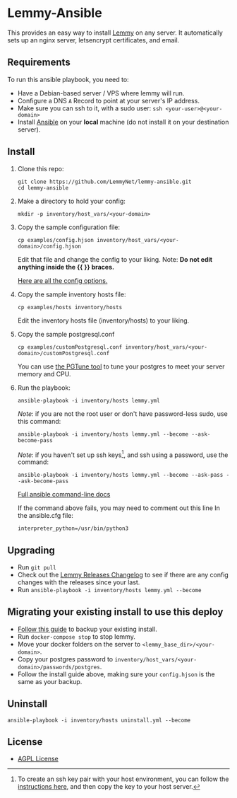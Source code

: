 # Lemmy-Ansible

This provides an easy way to install [Lemmy](https://github.com/LemmyNet/lemmy) on any server. It automatically sets up an nginx server, letsencrypt certificates, and email.

## Requirements

To run this ansible playbook, you need to:

- Have a Debian-based server / VPS where lemmy will run.
- Configure a DNS `A` Record to point at your server's IP address.
- Make sure you can ssh to it, with a sudo user: `ssh <your-user>@<your-domain>`
- Install [Ansible](https://docs.ansible.com/ansible/latest/installation_guide/intro_installation.html) on your **local** machine (do not install it on your destination server).

## Install

1. Clone this repo:

   ```
   git clone https://github.com/LemmyNet/lemmy-ansible.git
   cd lemmy-ansible
   ```

2. Make a directory to hold your config:

   `mkdir -p inventory/host_vars/<your-domain>`

3. Copy the sample configuration file:

   `cp examples/config.hjson inventory/host_vars/<your-domain>/config.hjson`

   Edit that file and change the config to your liking. Note: **Do not edit anything inside the {{ }} braces.**

   [Here are all the config options.](https://join-lemmy.org/docs/en/administration/configuration.html#full-config-with-default-values)

4. Copy the sample inventory hosts file:

   `cp examples/hosts inventory/hosts`

   Edit the inventory hosts file (inventory/hosts) to your liking.

5. Copy the sample postgresql.conf

   `cp examples/customPostgresql.conf inventory/host_vars/<your-domain>/customPostgresql.conf`

   You can use [the PGTune tool](https://pgtune.leopard.in.ua) to tune your postgres to meet your server memory and CPU.

6. Run the playbook:

   `ansible-playbook -i inventory/hosts lemmy.yml`

   _Note_: if you are not the root user or don't have password-less sudo, use this command:

   `ansible-playbook -i inventory/hosts lemmy.yml --become --ask-become-pass`

   _Note_: if you haven't set up ssh keys[^1], and ssh using a password, use the command:

   `ansible-playbook -i inventory/hosts lemmy.yml --become --ask-pass --ask-become-pass`

   [Full ansible command-line docs](https://docs.ansible.com/ansible/latest/cli/ansible-playbook.html)

   If the command above fails, you may need to comment out this line In the ansible.cfg file:

   `interpreter_python=/usr/bin/python3`

[^1]: To create an ssh key pair with your host environment, you can follow the [instructions here](https://www.ssh.com/academy/ssh/keygen#copying-the-public-key-to-the-server), and then copy the key to your host server.

## Upgrading

- Run `git pull`
- Check out the [Lemmy Releases Changelog](https://github.com/LemmyNet/lemmy/releases) to see if there are any config changes with the releases since your last.
- Run `ansible-playbook -i inventory/hosts lemmy.yml --become`

## Migrating your existing install to use this deploy

- [Follow this guide](https://join-lemmy.org/docs/en/administration/backup_and_restore.html) to backup your existing install.
- Run `docker-compose stop` to stop lemmy.
- Move your docker folders on the server to `<lemmy_base_dir>/<your-domain>`.
- Copy your postgres password to `inventory/host_vars/<your-domain>/passwords/postgres`.
- Follow the install guide above, making sure your `config.hjson` is the same as your backup.

## Uninstall

`ansible-playbook -i inventory/hosts uninstall.yml --become`

## License

- [AGPL License](/LICENSE)
